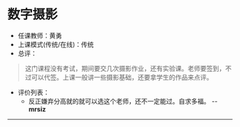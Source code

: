 # 数字摄影

- 任课教师：黄勇
- 上课模式(传统/在线)：传统
- 总评：

> 这门课程没有考试，期间要交几次摄影作业，还有实验课。老师要签到，不过可以代签。上课一般讲一些摄影基础，还要拿学生的作品来点评。

- 评价列表：
  - 反正嫌弃分高就的就可以选这个老师，还不一定能过。自求多福。   -- **mrsiz**

---